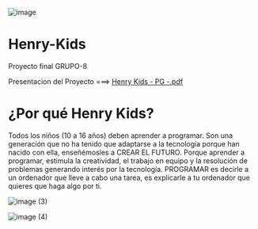 ![image](https://user-images.githubusercontent.com/80966115/178301269-78c73084-553b-4077-91cc-d12746fd60ec.png)


# Henry-Kids
Proyecto final GRUPO-8 

Presentacion del Proyecto ===>
[Henry Kids - PG -.pdf](https://github.com/Yanina-brancolino/Henry-Kids/files/9085362/Henry.Kids.-.PG.-.pdf)


# ¿Por qué Henry Kids?


Todos los niños (10 a 16 años) deben aprender a programar. 
Son una generación que no ha tenido que adaptarse a la tecnología porque han nacido con ella, enseñémosles a CREAR EL FUTURO. 
Porque aprender a programar, estimula la creatividad, el trabajo en equipo y la resolución de problemas generando interés por la tecnología. 
PROGRAMAR es decirle a un ordenador que lleve a cabo una tarea, 
es explicarle a tu ordenador que quieres que haga algo por ti.



![image (3)](https://user-images.githubusercontent.com/80966115/178304639-258aa432-4d4f-49f6-b736-b88bf782fa51.png)


![image (4)](https://user-images.githubusercontent.com/80966115/178304654-7fa202d3-04c5-4906-bf83-dac493db3298.png)

